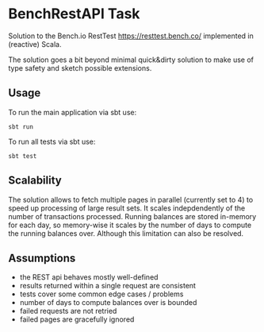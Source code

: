 # BenchRestAPI Task

Solution to the Bench.io RestTest https://resttest.bench.co/ implemented in (reactive) Scala.

The solution goes a bit beyond minimal quick&dirty solution to make use of type safety and sketch possible extensions.

## Usage
To run the main application via sbt use:
```
sbt run
```

To run all tests via sbt use:
```
sbt test
```

## Scalability
The solution allows to fetch multiple pages in parallel (currently set to 4) to speed up processing of large result sets.
It scales indepdendently of the number of transactions processed.
Running balances are stored in-memory for each day, so memory-wise it scales by the number of days to compute the running balances over.
Although this limitation can also be resolved.

## Assumptions
* the REST api behaves mostly well-defined
* results returned within a single request are consistent
* tests cover some common edge cases / problems
* number of days to compute balances over is bounded
* failed requests are not retried
* failed pages are gracefully ignored
